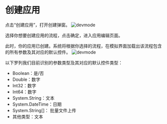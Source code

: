 # 创建应用
点击“创建应用”，打开创建弹窗。
![devmode](https://docimages.blob.core.chinacloudapi.cn/images/Kris/Apps/createapps1.png)

选择你想要创建应用的流程，点击确定，进入应用编辑页面。

此时，你的应用已创建。系统将根据你选择的流程，在模拟界面加载出该流程包含的所有参数及其对应的默认控件。
![devmode](https://docimages.blob.core.chinacloudapi.cn/images/Kris/Apps/createapps2.png)

以下罗列我们目前识别的参数类型及其对应的默认控件类型：
- Boolean：是/否
- Double：数字
- Int32：数字
- Int64：数字
- System.String：文本	
- System.DateTime：日期	
- System.String[]： 批量文件上传	
- 其他类型：文本